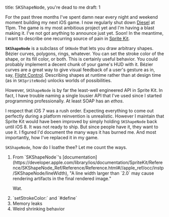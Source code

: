 title: <tt>SKShapeNode</tt>, you're dead to me
draft: 1

For the past three months I've spent damn near every night and weekend moment building my next iOS game. I now regularly shut down [Diesel](http://www.diesel-cafe.com) at 11pm. The game is my most ambitious project yet and I'm having a blast making it. I've not got anything to announce just yet. Soon! In the meantime, I want to describe one recurring source of pain in [Sprite Kit](https://developer.apple.com/library/ios/documentation/GraphicsAnimation/Conceptual/SpriteKit_PG/Introduction/Introduction.html).

**`SKShapeNode`** is a subclass of `SKNode` that lets you draw arbitrary shapes. Bézier curves, polygons, rings, whatever. You can set the stroke color of the shape, or its fill color, or both. This is certainly useful behavior. You could probably implement a decent chunk of your game's HUD with it. Bézier curves are a great way to give visual feedback of a user's gesture as in, say, [Flight Control](https://itunes.apple.com/us/app/flight-control/id306220440?at=11l7vX&ct=sartak-shape). Describing shapes at runtime rather than at design time (as in `SKSpriteNode`) unlocks worlds of possibilities.

However, `SKShapeNode` is by far the least-well engineered API in Sprite Kit. In fact, I have trouble naming a single lousier API that I've used since I started programming professionally. At least SOAP has an _ethos_.

I respect that iOS 7 was a rush order. Expecting everything to come out perfectly during a platform reinvention is unrealistic. However I maintain that Sprite Kit would have been improved by simply holding `SKShapeNode` back until iOS 8. It was not ready to ship. But since people have it, they want to use it. I figured I'd document the many ways it has burned me. And most importantly, how I've replaced it in my game.

`SKShapeNode`, how do I loathe thee? Let me count the ways.

<ol markdown="1">

<li>
<p>From `SKShapeNode`'s [documentation](https://developer.apple.com/library/ios/documentation/SpriteKit/Reference/SKShapeNode_Ref/Reference/Reference.html#//apple_ref/occ/instp/SKShapeNode/lineWidth), "A line width larger than `2.0` may cause rendering artifacts in the final rendered image."</p>

<p>Wat.</p>
</li>

<li>
`setStrokeColor:` and `#define`
</li>

<li>
Memory leaks
</li>

<li>
Weird shrinking behavior
</li>

</ol>
